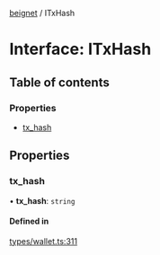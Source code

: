 [beignet](../README.md) / ITxHash

# Interface: ITxHash

## Table of contents

### Properties

- [tx\_hash](ITxHash.md#tx_hash)

## Properties

### tx\_hash

• **tx\_hash**: `string`

#### Defined in

[types/wallet.ts:311](https://github.com/synonymdev/beignet/blob/583604f/src/types/wallet.ts#L311)
